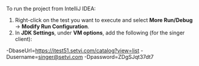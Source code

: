 To run the project from IntelliJ IDEA:

1. Right-click on the test you want to execute and select **More Run/Debug** → **Modify Run Configuration**.
2. In **JDK Settings**, under **VM options**, add the following (for the singer client):

-DbaseUrl=https://itest51.setvi.com/catalog?view=list -Dusername=singer@setvi.com -Dpassword=ZDgSJqt37dt7
